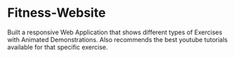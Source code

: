 # Fitness-Website
Built a responsive Web Application that shows different types of Exercises with Animated Demonstrations. Also recommends the best youtube tutorials available for that specific exercise.
